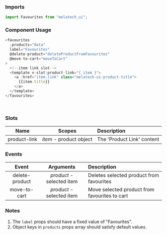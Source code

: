 ### Imports
```js
import Favourites from "melatech_ui";
```

### Component Usage
```js
<favourites
  :products="data"
  label="Favourites"
  @delete-product="deleteProductFromFavourites"
  @move-to-cart="moveToCart" 
>
  <!--item link slot-->
  <template v-slot:product-link="{ item }">
    <a :href="item.link" class="melatech-ui-product-title">
      {{item.title}}
    </a>
  </template>
</favourites>
```
<br>

### Slots

| Name                 | Scopes                   | Description                                      |
| :---------------------: |:---------------------------:| :----------------------------------------------- |
| product-link      | *item* - product object   |  The 'Product Link' content       |

### Events

| Event                 | Arguments                   | Description                                      |
| :---------------------: |:---------------------------:| :----------------------------------------------- |
| delete-product     | *product* - selected item   |  Deletes selected product from favourites        |
| move-to-cart        | *product* - selected item   |  Move selected product from favourites to cart   |


### Notes
1. The `label` props should have a fixed value of "Favourites".
2. Object keys in `products` props array should satisfy default values.

